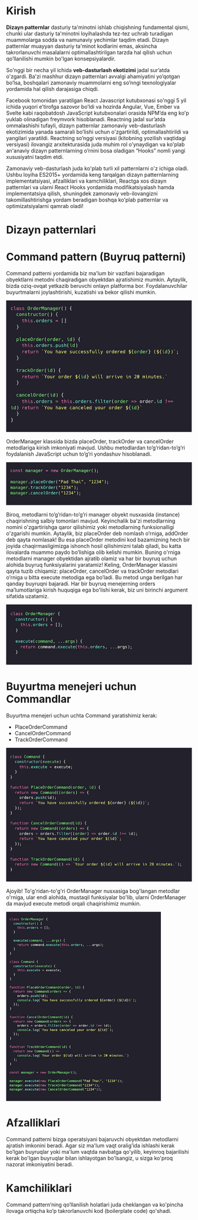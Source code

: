 # Kirish

**Dizayn patternlar** dasturiy ta'minotni ishlab chiqishning fundamental qismi, chunki ular dasturiy ta'minotni loyihalashda tez-tez uchrab turadigan muammolarga sodda va namunaviy yechimlar taqdim etadi. Dizayn patternlar muayyan dasturiy ta'minot kodlarini emas, aksincha takrorlanuvchi masalalarni optimallashtirilgan tarzda hal qilish uchun qo’llanilishi mumkin bo'lgan konsepsiyalardir.

So'nggi bir necha yil ichida **veb-dasturlash ekotizimi** jadal sur’atda o'zgardi. Ba'zi mashhur dizayn patternlari avvalgi ahamiyatini yo’qotgan bo’lsa, boshqalari zamonaviy muammolarni eng so’nngi texnologiyalar yordamida hal qilish darajasiga chiqdi.


Facebook tomonidan yaratilgan React Javascript kutubxonasi so'nggi 5 yil ichida yuqori e’tirofga sazovor bo’ldi va hozirda Angular, Vue, Ember va Svelte kabi raqobatdosh JavaScript kutubxonalari orasida NPM’da eng ko'p yuklab olinadigan freymvork hisoblanadi. Reactning jadal sur’atda ommalashishi tufayli, dizayn patternlar zamonaviy veb-dasturlash ekotizimida yanada samarali bo’lishi uchun o'zgartirildi, optimallashtirildi va yangilari yaratildi. Reactning so’nggi versiyasi (kitobning yozilish vaqtidagi versiyasi) ilovangiz arxitekturasida juda muhim rol o’ynaydigan va ko'plab an'anaviy dizayn patternlarning o’rnini bosa oladigan “Hooks” nomli yangi xususiyatni taqdim etdi.


Zamonaviy veb-dasturlash juda ko'plab turli xil patternlarni o'z ichiga oladi. Ushbu loyiha ES2015+ yordamida keng tarqalgan dizayn patternlarning implementatsiyasi, afzalliklari va kamchiliklari, Reactga xos dizayn patternlari va ularni React Hooks yordamida modifikatsiyalash hamda implementatsiya qilish, shuningdek zamonaviy veb-ilovangizni takomillashtirishga yordam beradigan boshqa koʻplab patternlar va optimizatsiyalarni qamrab oladi!



# Dizayn patternlari

# Command pattern (Buyruq patterni)

Command patterni yordamida biz ma'lum bir vazifani bajaradigan obyektlarni metodni chaqiradigan obyektdan ajratishimiz mumkin.
Aytaylik, bizda oziq-ovqat yetkazib beruvchi onlayn platforma bor. Foydalanuvchilar buyurtmalarni joylashtirishi, kuzatishi va bekor qilishi mumkin.


![Rasm](../../images/01.vinilla.png)

OrderManager klassida bizda placeOrder, trackOrder va cancelOrder metodlariga kirish imkoniyati mavjud. Ushbu metodlardan to’g’ridan-to’g’ri foydalanish JavaScript uchun to’g’ri yondashuv hisoblanadi.

![Rasm](../../images/02.vinilla.png)

Biroq, metodlarni to’g’ridan-to’g’ri manager obyekt nusxasida (instance) chaqirishning salbiy tomonlari mavjud.  Keyinchalik ba'zi metodlarning nomini o'zgartirishga qaror qilishimiz yoki metodlarning funksionalligi o'zgarishi mumkin.
Aytaylik, biz  placeOrder deb nomlash o’rniga,  addOrder deb qayta nomlasak! Bu esa placeOrder metodini kod bazamizning hech bir joyida chaqirmasligimizga ishonch hosil qilishimizni talab qiladi, bu katta ilovalarda muammo paydo bo’lishiga olib kelishi mumkin.  Buning o'rniga metodlarni manager obyektidan ajratib olamiz va har bir buyruq uchun alohida buyruq funksiyalarini yaratamiz!
Keling, OrderManager klassini qayta tuzib chiqamiz:  placeOrder, cancelOrder va trackOrder metodlari o’rniga u bitta execute metodiga ega bo’ladi. Bu metod unga berilgan har qanday buyruqni bajaradi.
Har bir buyruq menejerning orders ma’lumotlariga kirish huquqiga ega bo'lishi kerak, biz uni birinchi argument sifatida uzatamiz. 

![Rasm](../../images/03.vinilla.png)

# Buyurtma menejeri uchun Commandlar
Buyurtma menejeri uchun uchta Command yaratishimiz kerak: 

- PlaceOrderCommand  
- CancelOrderCommand  
- TrackOrderCommand


![Rasm](../../images/04.vinilla.png)

Ajoyib! To'g'ridan-to'g'ri OrderManager nusxasiga bog'langan metodlar o'rniga, ular endi alohida, mustaqil funksiyalar bo'lib, ularni OrderManager da mavjud  execute metodi orqali chaqirishimiz mumkin.

![Rasm](../../images/05.vinilla.png)

# Afzalliklari

Command patterni bizga operatsiyani bajaruvchi obyektdan metodlarni ajratish imkonini beradi. Agar siz ma'lum vaqt oralig’ida ishlashi kerak bo’lgan buyruqlar yoki ma'lum vaqtda navbatga qo'yilib, keyinroq bajarilishi kerak bo'lgan buyruqlar bilan ishlayotgan bo'lsangiz, u sizga ko'proq nazorat imkoniyatini beradi.

# Kamchiliklari

Command pattern’ning qo’llanilish holatlari juda cheklangan va ko'pincha ilovaga ortiqcha ko’p takrorlanuvchi kod (boilerplate code) qo'shadi.
